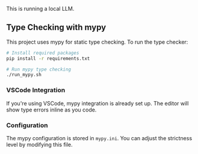 This is running a local LLM.

## Type Checking with mypy

This project uses mypy for static type checking. To run the type checker:

```bash
# Install required packages
pip install -r requirements.txt

# Run mypy type checking
./run_mypy.sh
```

### VSCode Integration

If you're using VSCode, mypy integration is already set up. The editor will show type errors inline as you code.

### Configuration

The mypy configuration is stored in `mypy.ini`. You can adjust the strictness level by modifying this file.

